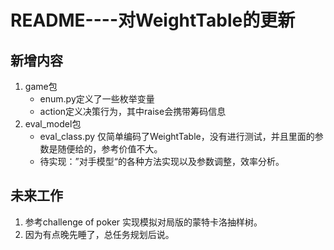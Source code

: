 # README----对WeightTable的更新
## 新增内容
1. game包
	- enum.py定义了一些枚举变量
	- action定义决策行为，其中raise会携带筹码信息
2. eval_model包
	- eval_class.py 仅简单编码了WeightTable，没有进行测试，并且里面的参数是随便给的，参考价值不大。
	- 待实现：”对手模型“的各种方法实现以及参数调整，效率分析。
## 未来工作
1. 参考challenge of poker 实现模拟对局版的蒙特卡洛抽样树。
2. 因为有点晚先睡了，总任务规划后说。
	